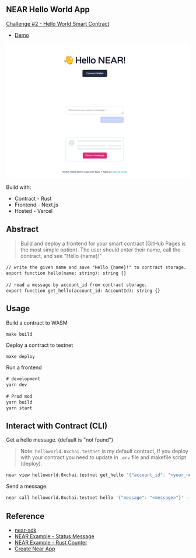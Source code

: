 NEAR Hello World App
---

[Challenge #2 - Hello World Smart Contract](https://nearspring.splashthat.com/)

- [Demo](https://near-helloworld-app.vercel.app)

![Screenshot](ss.png)

Build with:

- Contract - Rust
- Frontend - Next.js
- Hosted - Vercel

## Abstract

> Build and deploy a frontend for your smart contract (GitHub Pages is the most simple option). The user should enter their name, call the contract, and see "Hello {name}!"

```
// write the given name and save "Hello {name}!" to contract storage.
export function hello(name: string): string {}

// read a message by account_id from contract storage.
export function get_hello(account_id: AccountId): string {}
```

## Usage

Build a contract to WASM

```
make build
```

Deploy a contract to testnet

```
make deploy
```

Run a frontend

```
# development
yarn dev

# Prod mod
yarn build
yarn start
```

## Interact with Contract (CLI)

Get a hello message. (default is "not found")

> Note: `helloworld.0xchai.testnet` is my default contract, If you deploy with your contract you need to update in `.env` file and makefile script (deploy).

```bash
near view helloworld.0xchai.testnet get_hello '{"account_id": "<your_near_id>"}'
```

Send a message.

```bash
near call helloworld.0xchai.testnet hello '{"message": "<message>"}' --account_id=<your_near_id>
```

## Reference

- [near-sdk](https://www.near-sdk.io/)
- [NEAR Example - Status Message](https://github.com/near-examples/rust-status-message)
- [NEAR Example - Rust Counter](https://github.com/near-examples/rust-counter)
- [Create Near App](https://github.com/near/create-near-app)